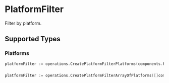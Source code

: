 # PlatformFilter

Filter by platform.


## Supported Types

### Platforms

```go
platformFilter := operations.CreatePlatformFilterPlatforms(components.Platforms{/* values here */})
```

### 

```go
platformFilter := operations.CreatePlatformFilterArrayOfPlatforms([]components.Platforms{/* values here */})
```


